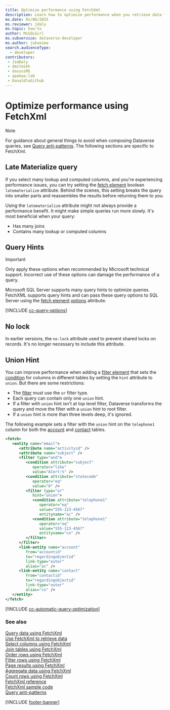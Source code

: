 ```yaml
---
title: Optimize performance using FetchXml
description: Learn how to optimize performance when you retrieve data from Microsoft Dataverse using FetchXml.
ms.date: 01/06/2025
ms.reviewer: jdaly
ms.topic: how-to
author: MsSQLGirl
ms.subservice: dataverse-developer
ms.author: jukoesma
search.audienceType: 
  - developer
contributors:
 - JimDaly
 - dmitmikh
 - dasussMS
 - apahwa-lab
 - DonaldlaGithub
---
```

# Optimize performance using FetchXml

> [!NOTE]
> For guidance about general things to avoid when composing Dataverse queries, see [Query anti-patterns](../query-antipatterns.md). The following sections are specific to FetchXml.

## Late Materialize query

If you select many lookup and computed columns, and you're experiencing performance issues, you can try setting the [fetch element](reference/fetch.md) boolean `latematerialize` attribute. Behind the scenes, this setting breaks the query into smaller parts and reassembles the results before returning them to you.

Using the `latematerialize` attribute might not always provide a performance benefit. It might make simple queries run more slowly. It's most beneficial when your query:

- Has many joins
- Contains many lookup or computed columns

## Query Hints

> [!IMPORTANT]
> Only apply these options when recommended by Microsoft technical support. Incorrect use of these options can damage the performance of a query.

Microsoft SQL Server supports many query hints to optimize queries. FetchXML
supports query hints and can pass these query options to SQL Server using the [fetch element](reference/fetch.md) [options](reference/fetch.md#options) attribute.

[!INCLUDE [cc-query-options](../includes/cc-query-options.md)]


## No lock

In earlier versions, the `no-lock` attribute used to prevent shared locks on records. It's no longer necessary to include this attribute.


## Union Hint

You can improve performance when adding a [filter element](reference/filter.md) that sets the [condition](reference/condition.md) for columns in different tables by setting the `hint` attribute to `union`. But there are some restrictions:

- The [filter](reference/filter.md) must use the `or` filter type.
- Each query can contain only one `union` hint.
- If a filter with `union` hint isn't at top level filter, Dataverse transforms the query and move the filter with a `union` hint to root filter.
- If a `union` hint is more than three levels deep, it's ignored.

The following example sets a filter with the `union` hint on the `telephone1` column for both the [account](../reference/entities/account.md) and [contact](../reference/entities/contact.md) tables.

```xml
<fetch>
   <entity name="email">
      <attribute name="activityid" />
      <attribute name="subject" />
      <filter type="and">
         <condition attribute="subject"
            operator="like"
            value="Alert:%" />
         <condition attribute="statecode"
            operator="eq"
            value="0" />
         <filter type="or"
            hint="union">
            <condition attribute="telephone1"
               operator="eq"
               value="555-123-4567"
               entityname="ac" />
            <condition attribute="telephone1"
               operator="eq"
               value="555-123-4567"
               entityname="co" />
         </filter>
      </filter>
      <link-entity name="account"
         from="accountid"
         to="regardingobjectid"
         link-type="outer"
         alias="ac" />
      <link-entity name="contact"
         from="contactid"
         to="regardingobjectid"
         link-type="outer"
         alias="co" />
   </entity>
</fetch>
```

[!INCLUDE [cc-automatic-query-optimization](../includes/cc-automatic-query-optimization.md)]


### See also

[Query data using FetchXml](overview.md)   
[Use FetchXml to retrieve data](retrieve-data.md)   
[Select columns using FetchXml](select-columns.md)  
[Join tables using FetchXml](join-tables.md)  
[Order rows using FetchXml](order-rows.md)  
[Filter rows using FetchXml](filter-rows.md)  
[Page results using FetchXml](page-results.md)   
[Aggregate data using FetchXml](aggregate-data.md)   
[Count rows using FetchXml](count-rows.md)  
[FetchXml reference](reference/index.md)   
[FetchXml sample code](sample.md)   
[Query anti-patterns](../query-antipatterns.md)

[!INCLUDE [footer-banner](../../../includes/footer-banner.md)]
